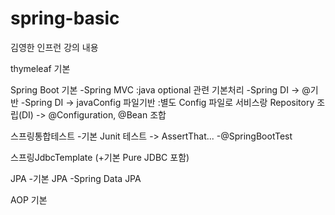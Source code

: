 # spring-basic

김영한 인프런 강의 내용

thymeleaf 기본

Spring Boot 기본
 -Spring MVC
  :java optional 관련 기본처리
 -Spring DI ->  @기반 
 -Spring DI -> javaConfig 파일기반 
  :별도 Config 파일로 서비스랑 Repository 조립(DI)
    -> @Configuration, @Bean 조합

스프링통합테스트
 -기본 Junit 테스트 -> AssertThat...
 -@SpringBootTest
 
 스프링JdbcTemplate
  (+기본 Pure JDBC 포함)

JPA
  -기본 JPA
  -Spring Data JPA
  
AOP 기본
 
 
 


